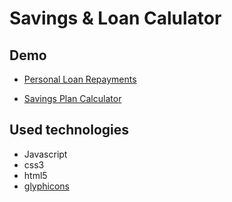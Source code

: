 # Savings & Loan Calulator

## Demo

* [Personal Loan Repayments](https://htmlpreview.github.io/?https://github.com/Ghost0817/SavingsAndLoanCalulator/blob/master/PersonalLoanRepayments.html)

* [Savings Plan Calculator](https://htmlpreview.github.io/?https://github.com/Ghost0817/SavingsAndLoanCalulator/blob/master/SavingsPlanCalculator.html)


## Used technologies

* Javascript
* css3
* html5
* [glyphicons](https://www.glyphicons.com)
